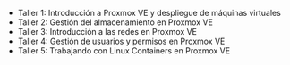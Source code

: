 * Taller 1: Introducción a Proxmox VE y despliegue de máquinas virtuales
* Taller 2: Gestión del almacenamiento en Proxmox VE
* Taller 3: Introducción a las redes en Proxmox VE
* Taller 4: Gestión de usuarios y permisos en Proxmox VE
* Taller 5: Trabajando con Linux Containers en Proxmox VE
